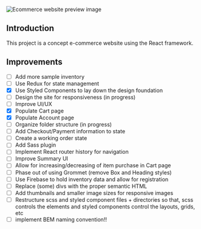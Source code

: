 ![Ecommerce website preview image](https://user-images.githubusercontent.com/26034240/58507440-a6582880-8146-11e9-8d43-94c5380ace76.png)


## Introduction

This project is a concept e-commerce website using the React framework.

## Improvements

- [ ] Add more sample inventory
- [ ] Use Redux for state management	
- [x] Use Styled Components to lay down the design foundation
- [ ] Design the site for responsiveness (in progress)
- [ ] Improve UI/UX	
- [x] Populate Cart page	
- [x] Populate Account page	
- [ ] Organize folder structure	 (in progress)
- [ ] Add Checkout/Payment information to state	
- [ ] Create a working order state	
- [ ] Add Sass plugin	
- [ ] Implement React router history for navigation
- [ ] Improve Summary UI	
- [ ] Allow for increasing/decreasing of item purchase in Cart page	
- [ ] Phase out of using Grommet (remove Box and Heading styles)
- [ ] Use Firebase to hold inventory data and allow for registration
- [ ] Replace (some) divs with the proper semantic HTML
- [ ] Add thumbnails and smaller image sizes for responsive images 
- [ ] Restructure scss and styled component files + directories so that, scss controls the elements and styled components control the layouts, grids, etc
- [ ] implement BEM naming convention!!
